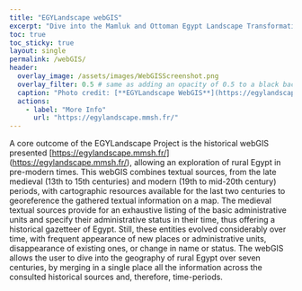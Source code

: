 ```yaml
---
title: "EGYLandscape webGIS"
excerpt: "Dive into the Mamluk and Ottoman Egypt Landscape Transformations"
toc: true
toc_sticky: true
layout: single
permalink: /webGIS/
header:
  overlay_image: /assets/images/WebGISScreenshot.png
  overlay_filter: 0.5 # same as adding an opacity of 0.5 to a black background
  caption: "Photo credit: [**EGYLandscape WebGIS**](https://egylandscape.mmsh.fr/))"
  actions:
    - label: "More Info"
      url: "https://egylandscape.mmsh.fr/"
---
```


A core outcome of the EGYLandscape Project is the historical webGIS presented [https://egylandscape.mmsh.fr/] (https://egylandscape.mmsh.fr/), allowing an exploration of rural Egypt in pre-modern times. This webGIS combines textual sources, from the late medieval (13th to 15th centuries) and modern (19th to mid-20th century) periods, with cartographic resources available for the last two centuries to georeference the gathered textual information on a map. The medieval textual sources provide for an exhaustive listing of the basic administrative units and specify their administrative status in their time, thus offering a historical gazetteer of Egypt. Still, these entities evolved considerably over time, with frequent appearance of new places or administrative units, disappearance of existing ones, or change in name or status. The webGIS allows the user to dive into the geography of rural Egypt over seven centuries, by merging in a single place all the information across the consulted historical sources and, therefore, time-periods.
